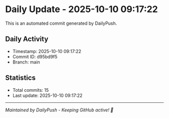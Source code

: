 # Daily Update - 2025-10-10 09:17:22

This is an automated commit generated by DailyPush.

## Daily Activity
- Timestamp: 2025-10-10 09:17:22
- Commit ID: d95bd9f5
- Branch: main

## Statistics
- Total commits: 15
- Last update: 2025-10-10 09:17:22

---
*Maintained by DailyPush - Keeping GitHub active! 🚀*
